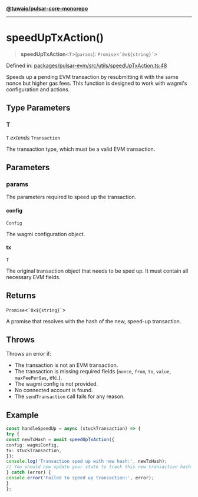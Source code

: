 [**@tuwaio/pulsar-core-monorepo**](../../../README.md)

***

# speedUpTxAction()

> **speedUpTxAction**\<`T`\>(`params`): `Promise`\<`` `0x${string}` ``\>

Defined in: [packages/pulsar-evm/src/utils/speedUpTxAction.ts:48](https://github.com/TuwaIO/pulsar-core/blob/5415e11372c5ba1e590020a446666e4f0bb4d82d/packages/pulsar-evm/src/utils/speedUpTxAction.ts#L48)

Speeds up a pending EVM transaction by resubmitting it with the same nonce but higher gas fees.
This function is designed to work with wagmi's configuration and actions.

## Type Parameters

### T

`T` *extends* `Transaction`

The transaction type, which must be a valid EVM transaction.

## Parameters

### params

The parameters required to speed up the transaction.

#### config

`Config`

The wagmi configuration object.

#### tx

`T`

The original transaction object that needs to be sped up. It must contain all necessary EVM fields.

## Returns

`Promise`\<`` `0x${string}` ``\>

A promise that resolves with the hash of the new, speed-up transaction.

## Throws

Throws an error if:
- The transaction is not an EVM transaction.
- The transaction is missing required fields (`nonce`, `from`, `to`, `value`, `maxFeePerGas`, etc.).
- The wagmi config is not provided.
- No connected account is found.
- The `sendTransaction` call fails for any reason.

## Example

```ts
const handleSpeedUp = async (stuckTransaction) => {
try {
const newTxHash = await speedUpTxAction({
config: wagmiConfig,
tx: stuckTransaction,
});
console.log('Transaction sped up with new hash:', newTxHash);
// You should now update your state to track this new transaction hash.
} catch (error) {
console.error('Failed to speed up transaction:', error);
}
};
```
